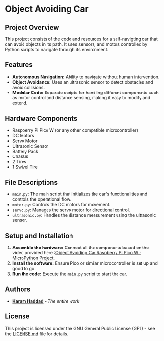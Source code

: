 # Object Avoiding Car

## Project Overview
This project consists of the code and resources for a self-navigting car that can avoid objects in its path. It uses sensors, and motors controlled by Python scripts to navigate through its environment.

## Features
- **Autonomous Navigation:** Ability to navigate without human intervention.
- **Object Avoidance:** Uses an ultrasonic sensor to detect obstacles and avoid collisions.
- **Modular Code:** Separate scripts for handling different components such as motor control and distance sensing, making it easy to modify and extend.

## Hardware Components
- Raspberry Pi Pico W (or any other compatible microcontroller)
- DC Motors
- Servo Motor
- Ultrasonic Sensor
- Battery Pack
- Chassis
- 2 Tires
- 1 Swivel Tire

## File Descriptions
- `main.py`: The main script that initializes the car's functionalities and controls the operational flow.
- `motor.py`: Controls the DC motors for movement.
- `servo.py`: Manages the servo motor for directional control.
- `ultrasonic.py`: Handles the distance measurement using the ultrasonic sensor.

## Setup and Installation
1. **Assemble the hardware:** Connect all the components based on the video provided here :[Object Avoiding Car Raspberry Pi Pico W - MicroPython Project](https://youtu.be/DBFbXrDwuZE?si=dCfnAfBYhmaXDY2W).
2. **Install the software:** Ensure Pico or similar microcontroller is set up and good to go.
3. **Run the code:** Execute the `main.py` script to start the car.

## Authors
- **[Karam Haddad](https://github.com/karamhaddad)** - *The entire work*

## License
This project is licensed under the GNU General Public License (GPL) - see the [LICENSE.md](LICENSE) file for details.
